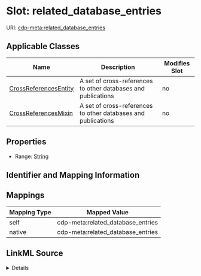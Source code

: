 

# Slot: related_database_entries

URI: [cdp-meta:related_database_entries](metadatarelated_database_entries)



<!-- no inheritance hierarchy -->





## Applicable Classes

| Name | Description | Modifies Slot |
| --- | --- | --- |
| [CrossReferencesEntity](CrossReferencesEntity.md) | A set of cross-references to other databases and publications |  no  |
| [CrossReferencesMixin](CrossReferencesMixin.md) | A set of cross-references to other databases and publications |  no  |







## Properties

* Range: [String](String.md)





## Identifier and Mapping Information








## Mappings

| Mapping Type | Mapped Value |
| ---  | ---  |
| self | cdp-meta:related_database_entries |
| native | cdp-meta:related_database_entries |




## LinkML Source

<details>
```yaml
name: related_database_entries
alias: related_database_entries
domain_of:
- CrossReferencesEntity
- CrossReferencesMixin
range: string

```
</details>